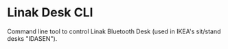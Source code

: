# Linak Desk CLI

Command line tool to control Linak Bluetooth Desk (used in IKEA's sit/stand desks "IDASEN").
